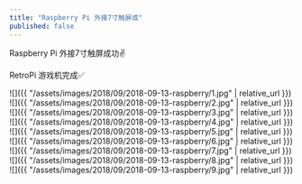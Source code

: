 ```yaml
---
title: "Raspberry Pi 外接7寸触屏成"
published: false
---
```

Raspberry Pi 外接7寸触屏成功✌️

RetroPi 游戏机完成✅



![]({{ "/assets/images/2018/09/2018-09-13-raspberry/1.jpg" | relative_url }})
![]({{ "/assets/images/2018/09/2018-09-13-raspberry/2.jpg" | relative_url }})
![]({{ "/assets/images/2018/09/2018-09-13-raspberry/3.jpg" | relative_url }})
![]({{ "/assets/images/2018/09/2018-09-13-raspberry/4.jpg" | relative_url }})
![]({{ "/assets/images/2018/09/2018-09-13-raspberry/5.jpg" | relative_url }})
![]({{ "/assets/images/2018/09/2018-09-13-raspberry/6.jpg" | relative_url }})
![]({{ "/assets/images/2018/09/2018-09-13-raspberry/7.jpg" | relative_url }})
![]({{ "/assets/images/2018/09/2018-09-13-raspberry/8.jpg" | relative_url }})
![]({{ "/assets/images/2018/09/2018-09-13-raspberry/9.jpg" | relative_url }})
